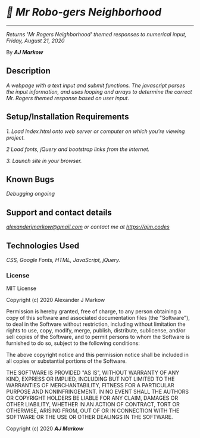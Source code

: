 # *🤖 Mr Robo-gers Neighborhood*

* * *
*Returns 'Mr Rogers Neighborhood' themed responses to numerical input, Friday, August 21, 2020*

By ***AJ Markow***


## Description

*A webpage with a text input and submit functions.  The javascript parses the input information, and uses looping and arrays to determine the correct Mr. Rogers themed response based on user input.*


## Setup/Installation Requirements

*1. Load Index.html onto web server or computer on which you're viewing project.*  

*2 Load fonts, jQuery and bootstrap links from the internet.*  

*3. Launch site in your browser.*


## Known Bugs

*Debugging ongoing*

## Support and contact details

*alexanderjmarkow@gmail.com or contact me at https://ajm.codes*


## Technologies Used

*CSS, Google Fonts, HTML, JavaScript, jQuery.*

### License

MIT License

Copyright (c) 2020 Alexander J Markow

Permission is hereby granted, free of charge, to any person obtaining a copy
of this software and associated documentation files (the "Software"), to deal
in the Software without restriction, including without limitation the rights
to use, copy, modify, merge, publish, distribute, sublicense, and/or sell
copies of the Software, and to permit persons to whom the Software is
furnished to do so, subject to the following conditions:

The above copyright notice and this permission notice shall be included in all
copies or substantial portions of the Software.

THE SOFTWARE IS PROVIDED "AS IS", WITHOUT WARRANTY OF ANY KIND, EXPRESS OR
IMPLIED, INCLUDING BUT NOT LIMITED TO THE WARRANTIES OF MERCHANTABILITY,
FITNESS FOR A PARTICULAR PURPOSE AND NONINFRINGEMENT. IN NO EVENT SHALL THE
AUTHORS OR COPYRIGHT HOLDERS BE LIABLE FOR ANY CLAIM, DAMAGES OR OTHER
LIABILITY, WHETHER IN AN ACTION OF CONTRACT, TORT OR OTHERWISE, ARISING FROM,
OUT OF OR IN CONNECTION WITH THE SOFTWARE OR THE USE OR OTHER DEALINGS IN THE
SOFTWARE.

Copyright (c) 2020 ***AJ Markow***

